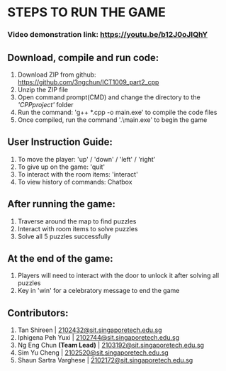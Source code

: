 
# STEPS TO RUN THE GAME

### Video demonstration link: https://youtu.be/b12J0oJIQhY

## Download, compile and run code:
1. Download ZIP from github: https://github.com/3ngchun/ICT1009_part2_cpp
2. Unzip the ZIP file
3. Open command prompt(CMD) and change the directory to the *'CPPproject'* folder
4. Run the command: 'g++ *.cpp -o main.exe' to compile the code files
5. Once compiled, run the command '.\main.exe' to begin the game

## User Instruction Guide:
1. To move the player: 'up' / 'down' / 'left' / 'right' 
2. To give up on the game: 'quit'
3. To interact with the room items: 'interact'
4. To view history of commands: Chatbox

## After running the game:
1. Traverse around the map to find puzzles
2. Interact with room items to solve puzzles
3. Solve all 5 puzzles successfully

## At the end of the game:
1. Players will need to interact with the door to unlock it after solving all puzzles
2. Key in 'win' for a celebratory message to end the game

## Contributors:
1. Tan Shireen | 2102432@sit.singaporetech.edu.sg
2. Iphigena Peh Yuxi | 2102744@sit.singaporetech.edu.sg
3. Ng Eng Chun **(Team Lead)** | 2103192@sit.singaporetech.edu.sg
4. Sim Yu Cheng | 2102520@sit.singaporetech.edu.sg
5. Shaun Sartra Varghese | 2102172@sit.singaporetech.edu.sg
